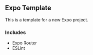 ## Expo Template

This is a template for a new Expo project.


### Includes 

- Expo Router
- ESLint